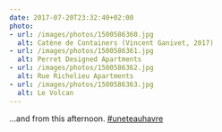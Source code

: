 ```yaml
---
date: 2017-07-20T23:32:40+02:00
photo:
- url: /images/photos/1500586360.jpg
  alt: Catène de Containers (Vincent Ganivet, 2017)
- url: /images/photos/1500586361.jpg
  alt: Perret Designed Apartments
- url: /images/photos/1500586362.jpg
  alt: Rue Richelieu Apartments
- url: /images/photos/1500586363.jpg
  alt: Le Volcan
---
```

…and from this afternoon. [#uneteauhavre](https://twitter.com/hashtag/uneteauhavre)

